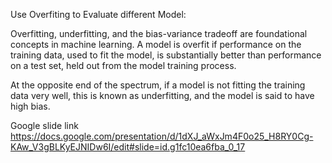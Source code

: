 

Use Overfiting to Evaluate different Model:

Overfitting, underfitting, and the bias-variance tradeoff are foundational concepts in machine learning. A model is overfit if performance on the training data, used to fit the model, is substantially better than performance on a test set, held out from the model training process. 

At the opposite end of the spectrum, if a model is not fitting the training data very well, this is known as underfitting, and the model is said to have high bias.



Google slide link
https://docs.google.com/presentation/d/1dXJ_aWxJm4F0o25_H8RY0Cg-KAw_V3gBLKyEJNIDw6I/edit#slide=id.g1fc10ea6fba_0_17
